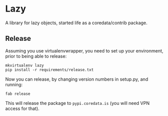 # Lazy

A library for lazy objects, started life as a coredata/contrib package.

## Release

Assuming you use virtualenvwrapper, you need to set up your environment,
prior to being able to release:

    mkvirtualenv lazy
    pip install -r requirements/release.txt

Now you can release, by changing version numbers in setup.py, and running:

    fab release

This will release the package to `pypi.coredata.is` (you will need VPN access
for that).
